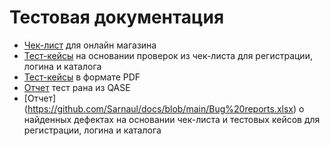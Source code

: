 # Тестовая документация   
+ [Чек-лист](https://docs.google.com/spreadsheets/d/1u9oZfhiInQGXae5cPPYuz0hb4StrgEWs6KI-YMCo29c/edit#gid=0) для онлайн магазина   
+ [Тест-кейсы](https://app.qase.io/project/G7?author=205&previewMode=side&suite=111&tab=properties) на основании проверок из чек-листа для регистрации, логина и каталога   
+ [Тест-кейсы](https://github.com/Sarnaul/docs/blob/main/Test%20Cases%20for%20Registration%2C%20Authorization%2C%20Product%20Catalog.pdf) в формате PDF
+ [Отчет](https://github.com/Sarnaul/docs/blob/main/Test%20Run.pdf) тест рана из QASE
+ [Отчет] (https://github.com/Sarnaul/docs/blob/main/Bug%20reports.xlsx) о найденных дефектах на основании чек-листа и тестовых кейсов для регистрации, логина и каталога 